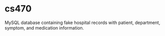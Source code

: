 # cs470

MySQL database containing fake hospital records with patient, department, symptom, and medication information.
